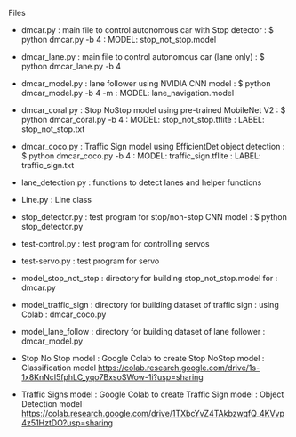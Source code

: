 Files

- dmcar.py		: main file to control autonomous car with Stop detector
			: $ python dmcar.py -b 4
                        : MODEL: stop_not_stop.model

- dmcar_lane.py		: main file to control autonomous car (lane only)
			: $ python dmcar_lane.py -b 4

- dmcar_model.py	: lane follower using NVIDIA CNN model
			: $ python dmcar_model.py -b 4 -m
                        : MODEL: lane_navigation.model

- dmcar_coral.py	: Stop NoStop model using pre-trained MobileNet V2
			: $ python dmcar_coral.py -b 4
                        : MODEL: stop_not_stop.tflite
                        : LABEL: stop_not_stop.txt

- dmcar_coco.py	        : Traffic Sign model using EfficientDet object detection
			: $ python dmcar_coco.py -b 4
                        : MODEL: traffic_sign.tflite
                        : LABEL: traffic_sign.txt

- lane_detection.py	: functions to detect lanes and helper functions

- Line.py		: Line class

- stop_detector.py	: test program for stop/non-stop CNN model
			: $ python stop_detector.py
- test-control.py	: test program for controlling servos

- test-servo.py		: test program for servo

- model_stop_not_stop	: directory for building stop_not_stop.model for
			: dmcar.py

- model_traffic_sign	: directory for building dataset of traffic sign
			: using Colab
			: dmcar_coco.py

- model_lane_follow	: directory for building dataset of lane follower
			: dmcar_model.py

- Stop No Stop model	: Google Colab to create Stop NoStop model 
			: Classification model
https://colab.research.google.com/drive/1s-1x8KnNcI5fphLC_yqo7BxsoSWow-1i?usp=sharing

- Traffic Signs model	: Google Colab to create Traffic Sign model
			: Object Detection model
https://colab.research.google.com/drive/1TXbcYvZ4TAkbzwqfQ_4KVvp4z51HztDO?usp=sharing

